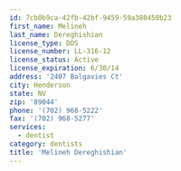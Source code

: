 ```yaml
---
id: 7cb0b9ca-42fb-42bf-9459-59a380450b23
first_name: Melineh
last_name: Dereghishian
license_type: DDS
license_number: LL-316-12
license_status: Active
license_expiration: 6/30/14
address: '2407 Balgavies Ct'
city: Henderson
state: NV
zip: '89044'
phone: '(702) 968-5222'
fax: '(702) 968-5277'
services:
  - dentist
category: dentists
title: 'Melineh Dereghishian'
---
```

